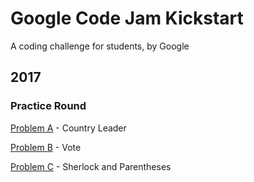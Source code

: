 # Google Code Jam Kickstart

A coding challenge for students, by Google

## 2017

### Practice Round

[Problem A](./2017/practice/a) - Country Leader

[Problem B](.2017/practice/b) - Vote

[Problem C](.2017/practice/c) - Sherlock and Parentheses
